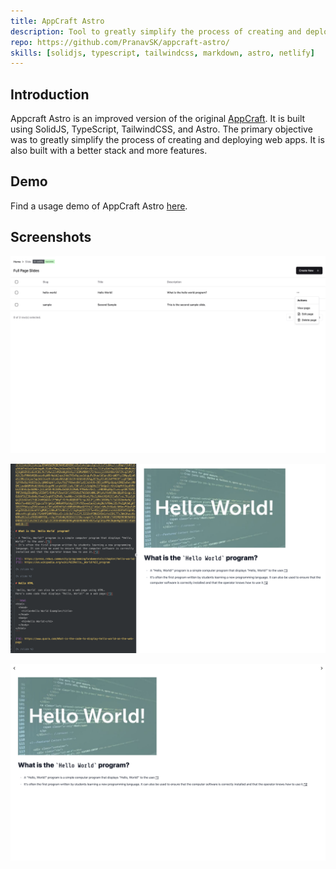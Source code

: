 ```yaml
---
title: AppCraft Astro
description: Tool to greatly simplify the process of creating and deploying web apps. Improved from the original AppCraft with a different stack to support more features and optimizations.
repo: https://github.com/PranavSK/appcraft-astro/
skills: [solidjs, typescript, tailwindcss, markdown, astro, netlify]
---
```


## Introduction

Appcraft Astro is an improved version of the original [AppCraft](/project/appcraft). It is built using SolidJS, TypeScript, TailwindCSS, and Astro. The primary objective was to greatly simplify the process of creating and deploying web apps. It is also built with a better stack and more features.

## Demo

Find a usage demo of AppCraft Astro [here](https://appcraft.netlify.app/).

## Screenshots

![Slides List](./assets/appcraft-astro-slide-all.jpeg)

![Slide Editor](./assets/appcraft-astro-slide-editor.png)

![Slide Preview](./assets/appcraft-astro-slide-preview.jpeg)
